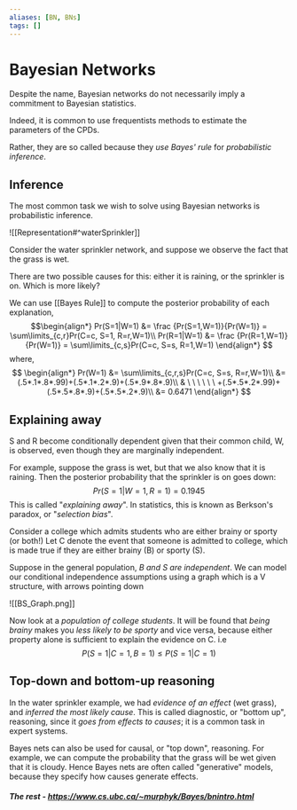 ```yaml
---
aliases: [BN, BNs]
tags: []
---
```


# Bayesian Networks

Despite the name, Bayesian networks do not necessarily imply a commitment to Bayesian statistics.

Indeed, it is common to use frequentists methods to estimate the parameters of the CPDs.

Rather, they are so called because they *use Bayes' rule* for *probabilistic inference*.

## Inference
The most common task we wish to solve using Bayesian networks is probabilistic inference.

![[Representation#^waterSprinkler]]

Consider the water sprinkler network, and suppose we observe the fact that the grass is wet. 

There are two possible causes for this: either it is raining, or the sprinkler is on. Which is more likely?

We can use [[Bayes Rule]] to compute the posterior probability of each explanation,
$$\begin{align*}
Pr(S=1|W=1) &= \frac {Pr(S=1,W=1)}{Pr(W=1)} = \sum\limits_{c,r}Pr(C=c, S=1, R=r,W=1)\\
Pr(R=1|W=1) &= \frac {Pr(R=1,W=1)}{Pr(W=1)} = \sum\limits_{c,s}Pr(C=c, S=s, R=1,W=1)
\end{align*}
$$
where,
$$
\begin{align*}
Pr(W=1) &= \sum\limits_{c,r,s}Pr(C=c, S=s, R=r,W=1)\\
&= (.5*.1*.8*.99)+(.5*.1*.2*.9)+(.5*.9*.8*.9)\\
& \ \ \ \ \ \ +(.5*.5*.2*.99)+(.5*.5*.8*.9)+(.5*.5*.2*.9)\\
&= 0.6471
\end{align*}
$$
## Explaining away

S and R become conditionally dependent given that their common child, W, is observed, even though they are marginally independent.

For example, suppose the grass is wet, but that we also know that it is raining. Then the posterior probability that the sprinkler is on goes down:
$$
Pr(S=1|W=1,R=1) = 0.1945
$$
This is called "*explaining away*". In statistics, this is known as Berkson's paradox, or "*selection bias*". 

Consider a college which admits students who are either brainy or sporty (or both!) Let C denote the event that someone is admitted to college, which is made true if they are either brainy (B) or sporty (S).

Suppose in the general population, *B and S are independent*. We can model our conditional independence assumptions using a graph which is a V structure, with arrows pointing down

![[BS_Graph.png]]

Now look at a *population of college students*. It will be found that *being brainy* makes you *less likely to be sporty* and vice versa, because either property alone is sufficient to explain the evidence on C. i.e 
$$
P(S=1 | C=1, B=1) \le P(S=1 | C=1)
$$
## Top-down and bottom-up reasoning

In the water sprinkler example, we had *evidence of an effect* (wet grass), and *inferred the most likely cause*. This is called diagnostic, or "bottom up", reasoning, since it *goes from effects to causes*; it is a common task in expert systems.

Bayes nets can also be used for causal, or "top down", reasoning. For example, we can compute the probability that the grass will be wet given that it is cloudy. Hence Bayes nets are often called "generative" models, because they specify how causes generate effects.

##### The rest - https://www.cs.ubc.ca/~murphyk/Bayes/bnintro.html
